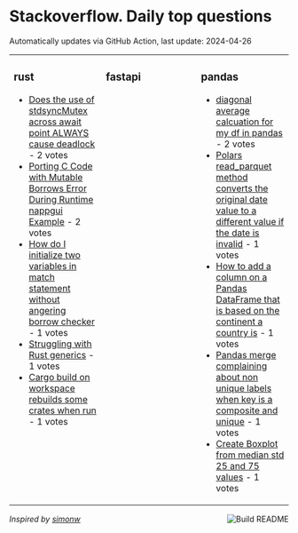 # Stackoverflow. Daily top questions 

Automatically updates via GitHub Action, last update: <!-- date starts -->2024-04-26<!-- date ends -->


<table><tr><td valign="top" width="33%">

### rust
<!-- rust starts -->
* [Does the use of stdsyncMutex across await point ALWAYS cause deadlock](https://stackoverflow.com/questions/78385295/does-the-use-of-stdsyncmutex-across-await-point-always-cause-deadlock) - 2 votes
* [Porting C Code with Mutable Borrows  Error During Runtime nappgui Example](https://stackoverflow.com/questions/78384450/porting-c-code-with-mutable-borrows-error-during-runtime-nappgui-example) - 2 votes
* [How do I initialize two variables in match statement without angering borrow checker](https://stackoverflow.com/questions/78389061/how-do-i-initialize-two-variables-in-match-statement-without-angering-borrow-che) - 1 votes
* [Struggling with Rust generics](https://stackoverflow.com/questions/78385924/struggling-with-rust-generics) - 1 votes
* [Cargo build on workspace rebuilds some crates when run](https://stackoverflow.com/questions/78392507/cargo-build-on-workspace-rebuilds-some-crates-when-run) - 1 votes
<!-- rust ends -->
</td><td valign="top" width="34%">


### fastapi
<!-- fastapi starts -->

<!-- fastapi ends -->
</td><td valign="top" width="34%">


### pandas
<!-- pandas starts -->
* [diagonal average calcuation for my df in pandas](https://stackoverflow.com/questions/78390891/diagonal-average-calcuation-for-my-df-in-pandas) - 2 votes
* [Polars read_parquet method converts the original date value to a different value if the date is invalid](https://stackoverflow.com/questions/78387926/polars-read-parquet-method-converts-the-original-date-value-to-a-different-value) - 1 votes
* [How to add a column on a Pandas DataFrame that is based on the continent a country is](https://stackoverflow.com/questions/78382398/how-to-add-a-column-on-a-pandas-dataframe-that-is-based-on-the-continent-a-count) - 1 votes
* [Pandas merge complaining about non unique labels when key is a composite and unique](https://stackoverflow.com/questions/78387122/pandas-merge-complaining-about-non-unique-labels-when-key-is-a-composite-and-uni) - 1 votes
* [Create Boxplot from median std 25 and 75 values](https://stackoverflow.com/questions/78385134/create-boxplot-from-median-std-25-and-75-values) - 1 votes
<!-- pandas ends -->
</td></tr></table>

<a href="https://github.com/hp0404/hp0404/actions"><img src="https://github.com/hp0404/hp0404/workflows/Build%20README/badge.svg" align="right" alt="Build README"></a> <p>*Inspired by  [simonw](https://github.com/simonw/simonw)*</p>
